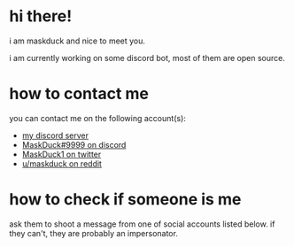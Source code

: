 # hi there!

i am maskduck and nice to meet you. <br>

i am currently working on some discord bot, most of them are open source. <br>

# how to contact me

you can contact me on the following account(s): <br>
 - [my discord server](https://discord.gg/qGnBpw6Cbm)
 - [MaskDuck#9999 on discord](https://discord.com/users/716134528409665586)
 - [MaskDuck1 on twitter](https://twitter.com/MaskDuck1)
 - [u/maskduck on reddit](https://reddit.com/user/maskduck)

# how to check if someone is me

ask them to shoot a message from one of social accounts listed below. if they can't, they are probably an impersonator.
    
